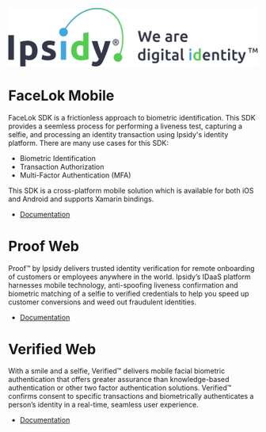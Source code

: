![Ipsidy](./images/ipsidy.png)

# FaceLok Mobile

FaceLok SDK is a frictionless approach to biometric identification. This SDK provides a seemless process for performing a liveness test, capturing a selfie, and processing an identity transaction using Ipsidy's identity platform. There are many use cases for this SDK:

- Biometric Identification
- Transaction Authorization
- Multi-Factor Authentication (MFA)

This SDK is a cross-platform mobile solution which is available for both iOS and Android and supports Xamarin bindings.

- [Documentation](/FaceLok-Mobile/README.md)

# Proof Web
Proof™ by Ipsidy delivers trusted identity verification for remote onboarding of customers or employees anywhere in the world. Ipsidy’s IDaaS platform harnesses mobile technology, anti-spoofing liveness confirmation and biometric matching of a selfie to verified credentials to help you speed up customer conversions and weed out fraudulent identities.

- [Documentation](/FaceLok-Web/README.md)

# Verified Web
With a smile and a selfie, Verified™ delivers mobile facial biometric authentication that offers greater assurance than knowledge-based authentication or other two factor authentication solutions. Verified™ confirms consent to specific transactions and biometrically authenticates a person’s identity in a real-time, seamless user experience.

- [Documentation](/FaceLok-Web/README.md)

